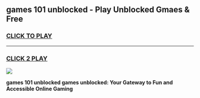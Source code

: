 
## games 101 unblocked - Play Unblocked Gmaes & Free
<h3>
<a href="https://news.freeplayer.one?title=games_101_unblocked&ref=16F">CLICK TO PLAY</a></h3>
<hr>

<h3>
<a href="https://news.freeplayer.one?title=games_101_unblocked&ref=16F">CLICK 2 PLAY</a>
  
</h3>

<a href="https://news.freeplayer.one?title=games_101_unblocked&ref=16F/"><img src="https://clearcache.store/games.png"></a>


**games 101 unblocked games unblocked: Your Gateway to Fun and Accessible Online Gaming**
